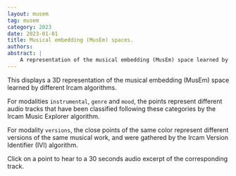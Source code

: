 ```yaml
---
layout: musem
tag: musem
category: 2023
date: 2023-01-01
title: Musical embedding (MusEm) spaces.
authors: 
abstract: |
    A representation of the musical embedding (MusEm) space learned by the Ircam Music Explorer and Ircam Version Identifier algorithms.
---
```




This displays a 3D representation of the musical embedding (MusEm) space learned by different Ircam algorithms.

For modalities `instrumental`, `genre` and `mood`, the points represent different audio tracks that have been classified
following these categories by the Ircam Music Explorer algorithm.

For modality `versions`, the close points of the same color represent different versions of the same musical work, and 
were gathered by the Ircam Version Identifier (IVI) algorithm.

Click on a point to hear to a 30 seconds audio excerpt of the corresponding track.